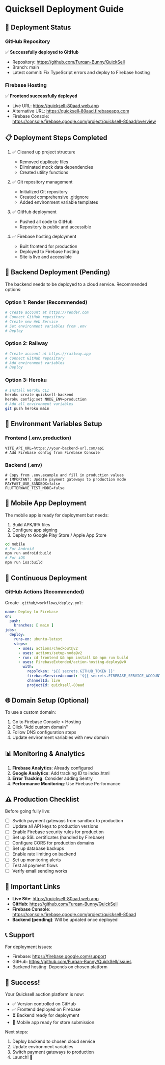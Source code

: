 # Quicksell Deployment Guide

## 🚀 Deployment Status

### GitHub Repository
✅ **Successfully deployed to GitHub**
- Repository: https://github.com/Furqan-Bunny/QuickSell
- Branch: main
- Latest commit: Fix TypeScript errors and deploy to Firebase hosting

### Firebase Hosting
✅ **Frontend successfully deployed**
- Live URL: https://quicksell-80aad.web.app
- Alternative URL: https://quicksell-80aad.firebaseapp.com
- Firebase Console: https://console.firebase.google.com/project/quicksell-80aad/overview

## 📋 Deployment Steps Completed

1. ✅ Cleaned up project structure
   - Removed duplicate files
   - Eliminated mock data dependencies
   - Created utility functions

2. ✅ Git repository management
   - Initialized Git repository
   - Created comprehensive .gitignore
   - Added environment variable templates

3. ✅ GitHub deployment
   - Pushed all code to GitHub
   - Repository is public and accessible

4. ✅ Firebase hosting deployment
   - Built frontend for production
   - Deployed to Firebase hosting
   - Site is live and accessible

## 🔧 Backend Deployment (Pending)

The backend needs to be deployed to a cloud service. Recommended options:

### Option 1: Render (Recommended)
```bash
# Create account at https://render.com
# Connect GitHub repository
# Create new Web Service
# Set environment variables from .env
# Deploy
```

### Option 2: Railway
```bash
# Create account at https://railway.app
# Connect GitHub repository
# Add environment variables
# Deploy
```

### Option 3: Heroku
```bash
# Install Heroku CLI
heroku create quicksell-backend
heroku config:set NODE_ENV=production
# Add all environment variables
git push heroku main
```

## 🔐 Environment Variables Setup

### Frontend (.env.production)
```env
VITE_API_URL=https://your-backend-url.com/api
# Add Firebase config from Firebase Console
```

### Backend (.env)
```env
# Copy from .env.example and fill in production values
# IMPORTANT: Update payment gateways to production mode
PAYFAST_USE_SANDBOX=false
FLUTTERWAVE_TEST_MODE=false
```

## 📱 Mobile App Deployment

The mobile app is ready for deployment but needs:
1. Build APK/IPA files
2. Configure app signing
3. Deploy to Google Play Store / Apple App Store

```bash
cd mobile
# For Android
npm run android:build
# For iOS
npm run ios:build
```

## 🔄 Continuous Deployment

### GitHub Actions (Recommended)
Create `.github/workflows/deploy.yml`:
```yaml
name: Deploy to Firebase
on:
  push:
    branches: [ main ]
jobs:
  deploy:
    runs-on: ubuntu-latest
    steps:
      - uses: actions/checkout@v2
      - uses: actions/setup-node@v2
      - run: cd frontend && npm install && npm run build
      - uses: FirebaseExtended/action-hosting-deploy@v0
        with:
          repoToken: '${{ secrets.GITHUB_TOKEN }}'
          firebaseServiceAccount: '${{ secrets.FIREBASE_SERVICE_ACCOUNT }}'
          channelId: live
          projectId: quicksell-80aad
```

## 🌐 Domain Setup (Optional)

To use a custom domain:
1. Go to Firebase Console > Hosting
2. Click "Add custom domain"
3. Follow DNS configuration steps
4. Update environment variables with new domain

## 📊 Monitoring & Analytics

1. **Firebase Analytics**: Already configured
2. **Google Analytics**: Add tracking ID to index.html
3. **Error Tracking**: Consider adding Sentry
4. **Performance Monitoring**: Use Firebase Performance

## ⚠️ Production Checklist

Before going fully live:
- [ ] Switch payment gateways from sandbox to production
- [ ] Update all API keys to production versions
- [ ] Enable Firebase security rules for production
- [ ] Set up SSL certificates (handled by Firebase)
- [ ] Configure CORS for production domains
- [ ] Set up database backups
- [ ] Enable rate limiting on backend
- [ ] Set up monitoring alerts
- [ ] Test all payment flows
- [ ] Verify email sending works

## 🔗 Important Links

- **Live Site**: https://quicksell-80aad.web.app
- **GitHub**: https://github.com/Furqan-Bunny/QuickSell
- **Firebase Console**: https://console.firebase.google.com/project/quicksell-80aad
- **Backend (pending)**: Will be updated once deployed

## 📞 Support

For deployment issues:
- Firebase: https://firebase.google.com/support
- GitHub: https://github.com/Furqan-Bunny/QuickSell/issues
- Backend hosting: Depends on chosen platform

## 🎉 Success!

Your Quicksell auction platform is now:
- ✅ Version controlled on GitHub
- ✅ Frontend deployed on Firebase
- ⏳ Backend ready for deployment
- 📱 Mobile app ready for store submission

Next steps:
1. Deploy backend to chosen cloud service
2. Update environment variables
3. Switch payment gateways to production
4. Launch! 🚀